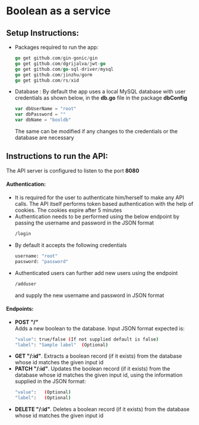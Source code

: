 # Boolean as a service
## Setup Instructions:
- Packages required to run the app: 
  ```go
  go get github.com/gin-gonic/gin
  go get github.com/dgrijalva/jwt-go
  go get github.com/go-sql-driver/mysql
  go get github.com/jinzhu/gorm
  go get github.com/rs/xid
  ```
- Database :
  By default the app uses a local MySQL database with user credentials as shown below, in the **db.go** file in the package **dbConfig**
   ```go
   var dbUserName = "root"
   var dbPassword = ""
   var dbName = "booldb"
   ```
   The same can be modified if any changes to the credentials or the database are necessary

## Instructions to run the API:
The API server is configured to listen to the port **8080**
#### Authentication:
- It is required for the user to authenticate him/herself to make any API calls. The API itself performs token based authentication with the help of cookies. The cookies expire after 5 minutes
- Authentication needs to be performed using the below endpoint by passing the username and password in the JSON format
  ```sh
  /login
  ```
- By default it accepts the following credentials 
  ```sh
  username: "root"
  password: "password"
- Authenticated users can further add new users using the endpoint
  ```sh
  /adduser
  ```
  and supply the new username and password in JSON format

#### Endpoints:
- **POST "/"**  
   Adds a new boolean to the database. Input JSON format expected is:
   ```sh
   "value": true/false (If not supplied default is false)
   "label": "Sample label"  (Optional)
   ```
- **GET "/:id"**. 
  Extracts a boolean record (if it exists) from the database whose id matches the given input id
- **PATCH "/:id"**. 
  Updates the boolean record (if it exists) from the database whose id matches the given input id, using the information supplied in the JSON format:
  ```sh
  "value":   (Optional)
  "label":   (Optional)
  ```
- **DELETE "/:id"**. 
  Deletes a boolean record (if it exists) from the database whose id matches the given input id
